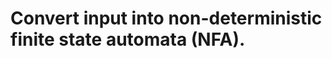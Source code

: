 
Convert input into non-deterministic finite state automata (NFA).
===============================================================================




